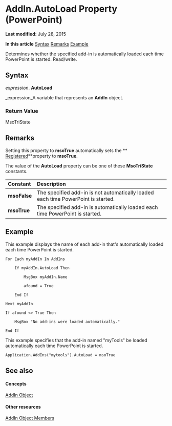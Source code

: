 
# AddIn.AutoLoad Property (PowerPoint)

 **Last modified:** July 28, 2015

 **In this article**
 [Syntax](#sectionSection0)
 [Remarks](#sectionSection1)
 [Example](#sectionSection2)


Determines whether the specified add-in is automatically loaded each time PowerPoint is started. Read/write.


## Syntax
<a name="sectionSection0"> </a>

 _expression_. **AutoLoad**

 _expression_A variable that represents an  **AddIn** object.


### Return Value

MsoTriState


## Remarks
<a name="sectionSection1"> </a>

Setting this property to  **msoTrue** automatically sets the ** [Registered](693bcb7a-dabc-5933-38df-710172bbce26.md)**property to  **msoTrue**.

The value of the  **AutoLoad** property can be one of these **MsoTriState** constants.



|**Constant**|**Description**|
|:-----|:-----|
| **msoFalse**|The specified add-in is not automatically loaded each time PowerPoint is started. |
| **msoTrue**| The specified add-in is automatically loaded each time PowerPoint is started.|

## Example
<a name="sectionSection2"> </a>

This example displays the name of each add-in that's automatically loaded each time PowerPoint is started.


```
For Each myAddIn In AddIns

    If myAddIn.AutoLoad Then

        MsgBox myAddIn.Name

        afound = True

    End If

Next myAddIn

If afound <> True Then 

    MsgBox "No add-ins were loaded automatically."

End If
```

This example specifies that the add-in named "myTools" be loaded automatically each time PowerPoint is started.




```
Application.AddIns("mytools").AutoLoad = msoTrue
```


## See also
<a name="sectionSection2"> </a>


#### Concepts


 [AddIn Object](e98b609e-97ef-b471-f047-b647bff1e9af.md)
#### Other resources


 [AddIn Object Members](7bc32318-9bd6-8167-4d61-d6bfeae55028.md)
